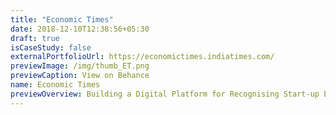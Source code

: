 ```yaml
---
title: "Economic Times"
date: 2018-12-10T12:38:56+05:30
draft: true
isCaseStudy: false
externalPortfolioUrl: https://economictimes.indiatimes.com/
previewImage: /img/thumb_ET.png
previewCaption: View on Behance
name: Economic Times
previewOverview: Building a Digital Platform for Recognising Start-up Excellence Across The Country
---
```


